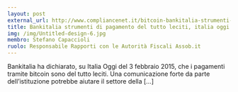 ```yaml
---
layout: post
external_url: http://www.compliancenet.it/bitcoin-bankitalia-strumenti-di-pagamento-del-tutto-leciti-italia-oggi-3-febbraio-2015
title: Bankitalia strumenti di pagamento del tutto leciti, italia oggi
img: /img/Untitled-design-6.jpg
membro: Stefano Capaccioli
ruolo: Responsabile Rapporti con le Autorità Fiscali Assob.it
---
```


Bankitalia ha dichiarato, su Italia Oggi del 3 febbraio 2015, che i pagamenti tramite bitcoin sono del tutto leciti. Una comunicazione forte da parte dell’istituzione potrebbe aiutare il settore della […]
